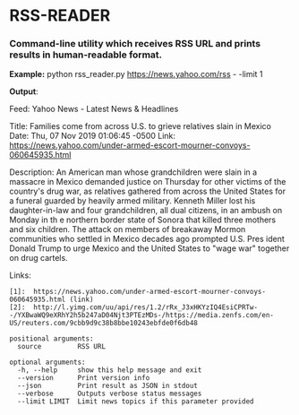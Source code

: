 # RSS-READER

### Command-line utility which receives RSS URL and prints results in human-readable format.

**Example:**
python rss_reader.py https://news.yahoo.com/rss - -limit 1

**Output**:

Feed:  Yahoo News - Latest News & Headlines

Title:  Families come from across U.S. to grieve relatives slain in Mexico
Date:  Thu, 07 Nov 2019 01:06:45 -0500
Link:  https://news.yahoo.com/under-armed-escort-mourner-convoys-060645935.html

Description:  An American man whose grandchildren were slain in a massacre in Mexico demanded justice on Thursday for other victims of the country's drug war, as relatives gathered from
across the United States for a funeral guarded by heavily armed military.  Kenneth Miller lost his daughter-in-law and four grandchildren, all dual citizens, in an ambush on Monday in th
e northern border state of Sonora that killed three mothers and six children.  The attack on members of breakaway Mormon communities who  settled in Mexico decades ago prompted U.S. Pres
ident Donald Trump to urge Mexico and the United States to "wage war" together on drug cartels.

Links:
```
[1]:  https://news.yahoo.com/under-armed-escort-mourner-convoys-060645935.html (link)
[2]:  http://l.yimg.com/uu/api/res/1.2/rRx_J3xHKYzIQ4EsiCPRTw--/YXBwaWQ9eXRhY2h5b247aD04Njt3PTEzMDs-/https://media.zenfs.com/en-US/reuters.com/9cbb9d9c38b8bbe10243ebfde0f6db48
```

```
positional arguments:
  source         RSS URL

optional arguments:
  -h, --help     show this help message and exit
  --version      Print version info
  --json         Print result as JSON in stdout
  --verbose      Outputs verbose status messages
  --limit LIMIT  Limit news topics if this parameter provided

```